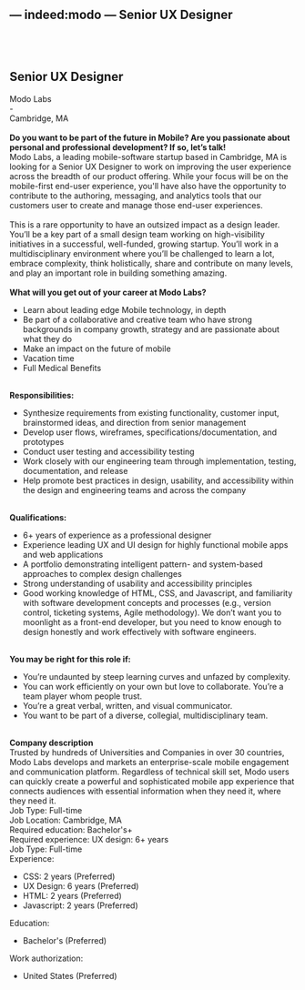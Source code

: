 <div><b><h2>— indeed:modo — Senior UX Designer</h2></b></div>
<div><b><h2><br></h2></b></div>
<div><b><h2>Senior UX Designer</h2></b></div>
<div>Modo Labs</div>
<div>-</div>
<div>Cambridge, MA</div>
<div><br></div>
<div><b>Do you want to be part of the future in Mobile? Are you passionate about personal and professional development? If so, let’s talk!</b><br></div>
<div>Modo Labs, a leading mobile-software startup based in Cambridge, MA is looking for a Senior UX Designer to work on improving the user experience across the breadth of our product offering. While your focus will be on the mobile-first end-user experience, you'll have also have the opportunity to contribute to the authoring, messaging, and analytics tools that our customers user to create and manage those end-user experiences.</div>
<div><br></div>
<div>This is a rare opportunity to have an outsized impact as a design leader. You’ll be a key part of a small design team working on high-visibility initiatives in a successful, well-funded, growing startup. You’ll work in a multidisciplinary environment where you’ll be challenged to learn a lot, embrace complexity, think holistically, share and contribute on many levels, and play an important role in building something amazing.</div>
<div><b><br></b></div>
<div><b>What will you get out of your career at Modo Labs?</b><br></div>
<ul>
<li>Learn about leading edge Mobile technology, in depth</li>
<li>Be part of a collaborative and creative team who have strong backgrounds in company growth, strategy and are passionate about what they do</li>
<li>Make an impact on the future of mobile</li>
<li>Vacation time</li>
<li>Full Medical Benefits</li>
</ul>
<div><b><br></b></div>
<div><b>Responsibilities:</b><br></div>
<ul>
<li>Synthesize requirements from existing functionality, customer input, brainstormed ideas, and direction from senior management</li>
<li>Develop user flows, wireframes, specifications/documentation, and prototypes</li>
<li>Conduct user testing and accessibility testing</li>
<li>Work closely with our engineering team through implementation, testing, documentation, and release</li>
<li>Help promote best practices in design, usability, and accessibility within the design and engineering teams and across the company</li>
</ul>
<div><b><br></b></div>
<div><b>Qualifications:</b><br></div>
<ul>
<li>6+ years of experience as a professional designer</li>
<li>Experience leading UX and UI design for highly functional mobile apps and web applications</li>
<li>A portfolio demonstrating intelligent pattern- and system-based approaches to complex design challenges</li>
<li>Strong understanding of usability and accessibility principles</li>
<li>Good working knowledge of HTML, CSS, and Javascript, and familiarity with software development concepts and processes (e.g., version control, ticketing systems, Agile methodology). We don’t want you to moonlight as a front-end developer, but you need to know enough to design honestly and work effectively with software engineers.</li>
</ul>
<div><b><br></b></div>
<div><b>You may be right for this role if:</b><br></div>
<ul>
<li>You’re undaunted by steep learning curves and unfazed by complexity.</li>
<li>You can work efficiently on your own but love to collaborate. You’re a team player whom people trust.</li>
<li>You’re a great verbal, written, and visual communicator.</li>
<li>You want to be part of a diverse, collegial, multidisciplinary team.</li>
</ul>
<div><b><br></b></div>
<div><b>Company description</b><br></div>
<div>Trusted by hundreds of Universities and Companies in over 30 countries, Modo Labs develops and markets an enterprise-scale mobile engagement and communication platform. Regardless of technical skill set, Modo users can quickly create a powerful and sophisticated mobile app experience that connects audiences with essential information when they need it, where they need it.</div>
<div>Job Type: Full-time</div>
<div>Job Location: Cambridge, MA</div>
<div>Required education: Bachelor's+</div>
<div>Required experience: UX design: 6+ years</div>
<div>Job Type: Full-time</div>
<div>Experience:</div>
<ul>
<li>CSS: 2 years (Preferred)</li>
<li>UX Design: 6 years (Preferred)</li>
<li>HTML: 2 years (Preferred)</li>
<li>Javascript: 2 years (Preferred)</li>
</ul>
<div>Education:</div>
<ul>
<li>Bachelor's (Preferred)</li>
</ul>
<div>Work authorization:</div>
<ul>
<li>United States (Preferred)</li>
</ul>

